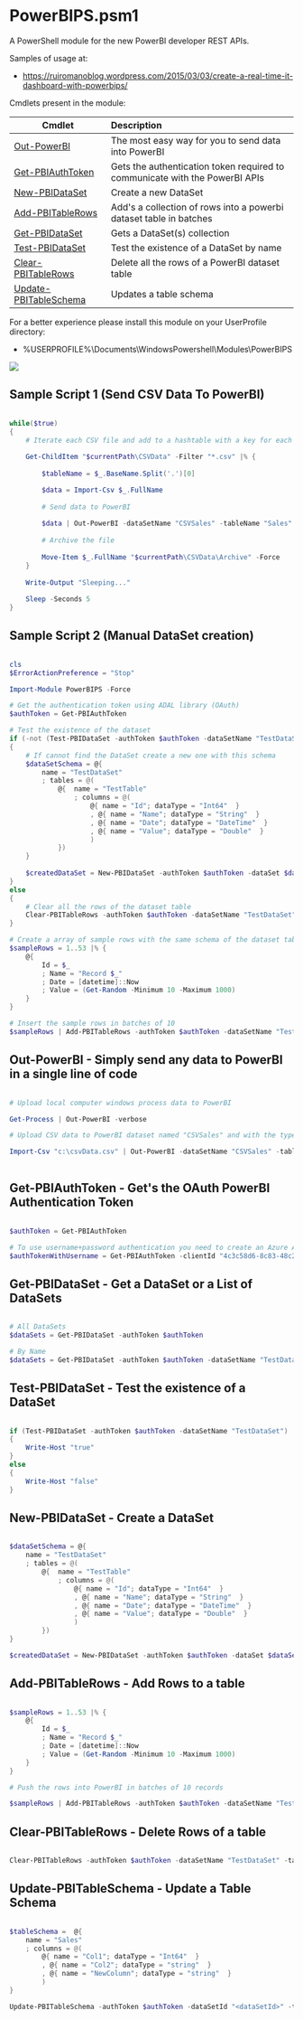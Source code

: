 # PowerBIPS.psm1

A PowerShell module for the new PowerBI developer REST APIs.

Samples of usage at: 

* https://ruiromanoblog.wordpress.com/2015/03/03/create-a-real-time-it-dashboard-with-powerbips/

Cmdlets present in the module:

| Cmdlet   |      Description      |
|----------|:--------------|
| [Out-PowerBI](#OutPowerBI) |  The most easy way for you to send data into PowerBI |
| [Get-PBIAuthToken](#GetPBIAuthToken) |  Gets the authentication token required to communicate with the PowerBI APIs |
| [New-PBIDataSet](#NewPBIDataSet) |    Create a new DataSet   |
| [Add-PBITableRows](#AddPBITableRows) | Add's a collection of rows into a powerbi dataset table in batches |
| [Get-PBIDataSet](#GetPBIDataSet) | Gets a DataSet(s) collection |
| [Test-PBIDataSet](#TestPBIDataSet) |  Test the existence of a DataSet by name |
| [Clear-PBITableRows](#ClearPBITableRows) |  Delete all the rows of a PowerBI dataset table |
| [Update-PBITableSchema](#UpdatePBITableSchema) |  Updates a table schema |


For a better experience please install this module on your UserProfile directory:
* %USERPROFILE%\Documents\WindowsPowershell\Modules\PowerBIPS

![](https://github.com/DevScope/powerbi-powershell-modules/blob/master/Images/PowerBIPS.PNG)

## Sample Script 1 (Send CSV Data To PowerBI)

```powershell

while($true)
{
	# Iterate each CSV file and add to a hashtable with a key for each table that will later be sent to PowerBI
	
	Get-ChildItem "$currentPath\CSVData" -Filter "*.csv" |% {
		
		$tableName = $_.BaseName.Split('.')[0]

		$data = Import-Csv $_.FullName					
		
		# Send data to PowerBI
		
		$data | Out-PowerBI -dataSetName "CSVSales" -tableName "Sales" -types @{"Sales.OrderDate"="datetime"; "Sales.SalesAmount"="double"; "Sales.Freight"="double"} -batchSize 300 -verbose	
		
		# Archive the file
		
		Move-Item $_.FullName "$currentPath\CSVData\Archive" -Force
	}
	
	Write-Output "Sleeping..."
	
	Sleep -Seconds 5
}

```

## Sample Script 2 (Manual DataSet creation)

```powershell

cls
$ErrorActionPreference = "Stop"

Import-Module PowerBIPS -Force

# Get the authentication token using ADAL library (OAuth)
$authToken = Get-PBIAuthToken

# Test the existence of the dataset
if (-not (Test-PBIDataSet -authToken $authToken -dataSetName "TestDataSet"))
{
	# If cannot find the DataSet create a new one with this schema
	$dataSetSchema = @{
		name = "TestDataSet"	
	    ; tables = @(
			@{ 	name = "TestTable"
				; columns = @( 
					@{ name = "Id"; dataType = "Int64"  }
					, @{ name = "Name"; dataType = "String"  }
					, @{ name = "Date"; dataType = "DateTime"  }
					, @{ name = "Value"; dataType = "Double"  }
					) 
			})
	}	
	
	$createdDataSet = New-PBIDataSet -authToken $authToken -dataSet $dataSetSchema -Verbose
}
else
{
	# Clear all the rows of the dataset table	
	Clear-PBITableRows -authToken $authToken -dataSetName "TestDataSet" -tableName "TestTable" -Verbose
}

# Create a array of sample rows with the same schema of the dataset table
$sampleRows = 1..53 |% {	
	@{
		Id = $_
		; Name = "Record $_"
		; Date = [datetime]::Now
		; Value = (Get-Random -Minimum 10 -Maximum 1000)
	}
}

# Insert the sample rows in batches of 10
$sampleRows | Add-PBITableRows -authToken $authToken -dataSetName "TestDataSet" -tableName "TestTable" -batchSize 10 -Verbose

```

## <a name="OutPowerBI"></a>Out-PowerBI - Simply send any data to PowerBI in a single line of code

```powershell

# Upload local computer windows process data to PowerBI

Get-Process | Out-PowerBI -verbose

# Upload CSV data to PowerBI dataset named "CSVSales" and with the types specified

Import-Csv "c:\csvData.csv" | Out-PowerBI -dataSetName "CSVSales" -tableName "Sales" -types @{"Sales.OrderDate"="datetime"; "Sales.SalesAmount"="double"; "Sales.Freight"="double"} -batchSize 300 -verbose	
	
```

## <a name="GetPBIAuthToken"></a>Get-PBIAuthToken - Get's the OAuth PowerBI Authentication Token

```powershell

$authToken = Get-PBIAuthToken

# To use username+password authentication you need to create an Azure AD Application and get it's id
$authTokenWithUsername = Get-PBIAuthToken -clientId "4c3c58d6-8c83-48c2-a604-67c1b740d167" -userName "<username>" -password "<password>"

```

## <a name="GetPBIDataSet"></a>Get-PBIDataSet - Get a DataSet or a List of DataSets

```powershell

# All DataSets
$dataSets = Get-PBIDataSet -authToken $authToken

# By Name
$dataSets = Get-PBIDataSet -authToken $authToken -dataSetName "TestDataSet"

```

## <a name="TestPBIDataSet"></a>Test-PBIDataSet - Test the existence of a DataSet

```powershell

if (Test-PBIDataSet -authToken $authToken -dataSetName "TestDataSet")
{
	Write-Host "true"
}
else
{
	Write-Host "false"
}

```

## <a name="NewPBIDataSet"></a>New-PBIDataSet - Create a DataSet

```powershell

$dataSetSchema = @{
	name = "TestDataSet"	
    ; tables = @(
		@{ 	name = "TestTable"
			; columns = @( 
				@{ name = "Id"; dataType = "Int64"  }
				, @{ name = "Name"; dataType = "String"  }
				, @{ name = "Date"; dataType = "DateTime"  }
				, @{ name = "Value"; dataType = "Double"  }
				) 
		})
}	

$createdDataSet = New-PBIDataSet -authToken $authToken -dataSet $dataSetSchema -Verbose

```

## <a name="AddPBITableRows"></a>Add-PBITableRows - Add Rows to a table

```powershell

$sampleRows = 1..53 |% {	
	@{
		Id = $_
		; Name = "Record $_"
		; Date = [datetime]::Now
		; Value = (Get-Random -Minimum 10 -Maximum 1000)
	}
}

# Push the rows into PowerBI in batches of 10 records

$sampleRows | Add-PBITableRows -authToken $authToken -dataSetName "TestDataSet" -tableName "TestTable" -batchSize 10 -Verbose

```

## <a name="ClearPBITableRows"></a>Clear-PBITableRows - Delete Rows of a table

```powershell

Clear-PBITableRows -authToken $authToken -dataSetName "TestDataSet" -tableName "TestTable" -Verbose

```

## <a name="UpdatePBITableSchema"></a>Update-PBITableSchema - Update a Table Schema

```powershell

$tableSchema =  @{ 
	name = "Sales"
	; columns = @( 
		@{ name = "Col1"; dataType = "Int64"  }
		, @{ name = "Col2"; dataType = "string"  }
		, @{ name = "NewColumn"; dataType = "string"  }
		) 
}

Update-PBITableSchema -authToken $authToken -dataSetId "<dataSetId>" -table $tableSchema -verbose

```
